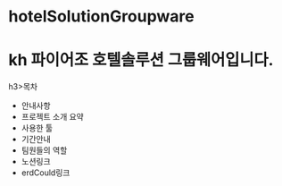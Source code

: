 # hotelSolutionGroupware
<h1>kh 파이어조 호텔솔루션 그룹웨어입니다.</h1>

h3>목차</h3>
<ul>
<li>안내사항</li>
<li>프로젝트 소개 요약 </li>
<li>사용한 툴</li>
<li>기간안내</li>
<li>팀원들의 역할</li>
<li>노션링크</li>
<li>erdCould링크</li>
